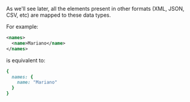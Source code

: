 As we'll see later, all the elements present in other formats (XML, JSON, CSV, etc) are mapped to these data types.

For example:

```xml
<names>
  <name>Mariano</name>
</names>
```
is equivalent to:

```ruby
{
  names: {
    name: "Mariano"
  }
}
```
